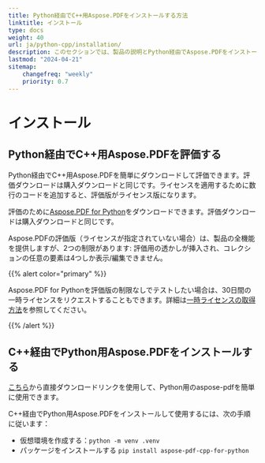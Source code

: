```yaml
---
title: Python経由でC++用Aspose.PDFをインストールする方法
linktitle: インストール
type: docs
weight: 40
url: ja/python-cpp/installation/
description: このセクションでは、製品の説明とPython経由でAspose.PDFをインストールする手順を示します。
lastmod: "2024-04-21"
sitemap:
    changefreq: "weekly"
    priority: 0.7
---
```


# インストール

## Python経由でC++用Aspose.PDFを評価する

Python経由でC++用Aspose.PDFを簡単にダウンロードして評価できます。評価ダウンロードは購入ダウンロードと同じです。ライセンスを適用するために数行のコードを追加すると、評価版がライセンス版になります。

評価のために[Aspose.PDF for Python](https://releases.aspose.com/pdf/pythoncpp/)をダウンロードできます。評価ダウンロードは購入ダウンロードと同じです。

Aspose.PDFの評価版（ライセンスが指定されていない場合）は、製品の全機能を提供しますが、2つの制限があります: 評価用の透かしが挿入され、コレクションの任意の要素は4つしか表示/編集できません。

{{% alert color="primary" %}}

Aspose.PDF for Pythonを評価版の制限なしでテストしたい場合は、30日間の一時ライセンスをリクエストすることもできます。詳細は[一時ライセンスの取得方法](https://purchase.aspose.com/temporary-license)を参照してください。

{{% /alert %}}

## C++経由でPython用Aspose.PDFをインストールする

[こちら](https://pypi.org/project/aspose-pdf-cpp-for-python/)から直接ダウンロードリンクを使用して、Python用のaspose-pdfを簡単に使用できます。

C++経由でPython用Aspose.PDFをインストールして使用するには、次の手順に従います：

- 仮想環境を作成する：`python -m venv .venv`
- パッケージをインストールする `pip install aspose-pdf-cpp-for-python`